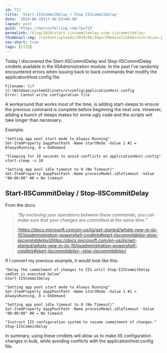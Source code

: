```yaml
---
id: 723
title: 'Start-IISCommitDelay / Stop-IISCommitDelay'
date: '2019-06-19T17:46:53+00:00'
layout: post
guid: 'https://marcusfelling.com/?p=723'
permalink: /blog/2019/start-iiscommitdelay-stop-iiscommitdelay/
thumbnail-img: /content/uploads/2019/06/ImportModuleIISAdministration.png
nav-short: true
tags: [CICD]
---
```



Today I discovered the Start-IISCommitDelay and Stop-IISCommitDelay cmdlets available in the IISAdministration module. In the past I’ve randomly encountered errors when issuing back to back commands that modify the applicationHost.config file:

```
Filename: \\?\C:\Windows\system32\inetsrv\config\applicationHost.config
Error: Cannot write configuration file
```

A workaround that works *most* of the time, is adding start-sleeps to ensure the previous command is complete before beginning the next one. However, adding a bunch of sleeps makes for some ugly code and the scripts will take longer than necessary.

Example:

```
"Setting app pool start mode to Always Running"
Set-ItemProperty $appPoolPath -Name startMode -Value 1 #1 = AlwaysRunning, 0 = OnDemand  

"Sleeping for 10 seconds to avoid conflicts on applicationHost.config"
start-sleep -s 10 
     
"Setting app pool idle timeout to 0 (No Timeout)"
Set-ItemProperty $appPoolPath -Name processModel.idleTimeout -Value "00:00:00" #0 = No timeout
```

##  Start-IISCommitDelay / Stop-IISCommitDelay 

From the docs:

> *“By enclosing your operations between these commands, you can make sure that your changes are committed at the same time.”*
> 
> <cite> [https://docs.microsoft.com/en-us/iis/get-started/whats-new-in-iis-10/iisadministration-powershell-cmdlets#start-iiscommitdelay–stop-iiscommitdelay](https://docs.microsoft.com/en-us/iis/get-started/whats-new-in-iis-10/iisadministration-powershell-cmdlets#start-iiscommitdelay--stop-iiscommitdelay) </cite>

If I convert my previous example, it would look like this:

```
"Delay the commitment of changes to IIS until Stop-IISCommitDelay cmdlet is executed below"
Start-IISCommitDelay

"Setting app pool start mode to Always Running"
Set-ItemProperty $appPoolPath -Name startMode -Value 1 #1 = AlwaysRunning, 0 = OnDemand   
     
"Setting app pool idle timeout to 0 (No Timeout)"
Set-ItemProperty $appPoolPath -Name processModel.idleTimeout -Value "00:00:00" #0 = No timeout

"Instruct IIS configuration system to resume commitment of changes."
Stop-IISCommitDelay
```

In summary, using these cmdlets will allow us to make IIS configuration changes in bulk, while avoiding conflicts with the applicationHost.config file.